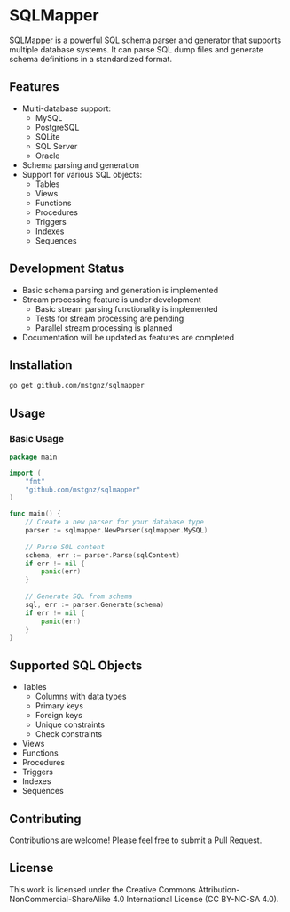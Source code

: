 # SQLMapper

SQLMapper is a powerful SQL schema parser and generator that supports multiple database systems. It can parse SQL dump files and generate schema definitions in a standardized format.

## Features

- Multi-database support:
  - MySQL
  - PostgreSQL
  - SQLite
  - SQL Server
  - Oracle
- Schema parsing and generation
- Support for various SQL objects:
  - Tables
  - Views
  - Functions
  - Procedures
  - Triggers
  - Indexes
  - Sequences

## Development Status

- Basic schema parsing and generation is implemented
- Stream processing feature is under development
  - Basic stream parsing functionality is implemented
  - Tests for stream processing are pending
  - Parallel stream processing is planned
- Documentation will be updated as features are completed

## Installation

```bash
go get github.com/mstgnz/sqlmapper
```

## Usage

### Basic Usage

```go
package main

import (
    "fmt"
    "github.com/mstgnz/sqlmapper"
)

func main() {
    // Create a new parser for your database type
    parser := sqlmapper.NewParser(sqlmapper.MySQL)
    
    // Parse SQL content
    schema, err := parser.Parse(sqlContent)
    if err != nil {
        panic(err)
    }
    
    // Generate SQL from schema
    sql, err := parser.Generate(schema)
    if err != nil {
        panic(err)
    }
}
```

## Supported SQL Objects

- Tables
  - Columns with data types
  - Primary keys
  - Foreign keys
  - Unique constraints
  - Check constraints
- Views
- Functions
- Procedures
- Triggers
- Indexes
- Sequences

## Contributing

Contributions are welcome! Please feel free to submit a Pull Request.

## License

This work is licensed under the Creative Commons Attribution-NonCommercial-ShareAlike 4.0 International License (CC BY-NC-SA 4.0).